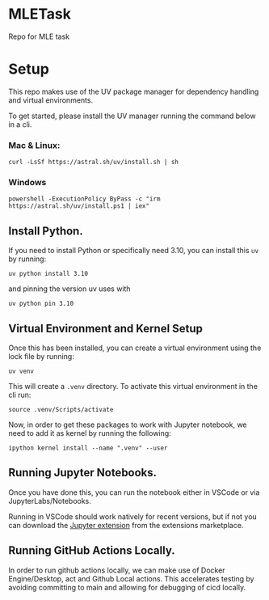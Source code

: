# MLETask
Repo for MLE task

# Setup
This repo makes use of the UV package manager for dependency handling and virtual environments. 

To get started, please install the UV manager running the command below in a cli.
### Mac & Linux:
`curl -LsSf https://astral.sh/uv/install.sh | sh`
### Windows
`powershell -ExecutionPolicy ByPass -c "irm https://astral.sh/uv/install.ps1 | iex"`


## Install Python.

If you need to install Python or specifically need 3.10, you can install this `uv` by running:

`uv python install 3.10`

and pinning the version uv uses with

`uv python pin 3.10`


## Virtual Environment and Kernel Setup
Once this has been installed, you can create a virtual environment using the lock file by running:

`uv venv`

This will create a `.venv` directory. To activate this virtual environment in the cli run:

`source .venv/Scripts/activate`

Now, in order to get these packages to work with Jupyter notebook, we need to add it as kernel by running the following:

`ipython kernel install --name ".venv" --user`

## Running Jupyter Notebooks.

Once you have done this, you can run the notebook either in VSCode or via JupyterLabs/Notebooks.

Running in VSCode should work natively for recent versions, but if not you can download the [Jupyter extension](https://marketplace.visualstudio.com/items?itemName=ms-toolsai.jupyter) from the extensions marketplace.

## Running GitHub Actions Locally.

In order to run github actions locally, we can make use of Docker Engine/Desktop, act and Github Local actions. This accelerates testing by avoiding committing to main and allowing for debugging of cicd locally.